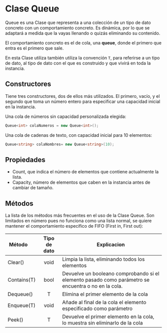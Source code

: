 # Clase Queue

Queue es una Clase que representa a una colección de un tipo de dato concreto con un comportamiento concreto. Es dinámica, por lo que se adaptará a medida que la vayas llenando o quizás eliminando su contenido.

El comportamiento concreto es el de cola, una **queue**, donde el primero que entra es el primero que sale.

En esta Clase utiliza también utiliza la convención `T`, para referirse a un tipo de dato, al tipo de dato con el que es construido y que vivirá en toda la instancia.

## Constructores

Tiene tres constructores, dos de ellos más utilizados. El primero, vacío, y el segundo que toma un número entero para especificar una capacidad inicial en la instancia.

Una cola de números sin capacidad personalizada elegida:

```cs
Queue<int> colaNumeros = new Queue<int>();
```

Una cola de cadenas de texto, con capacidad inicial para 10 elementos:

```cs
Queue<string> colaNombres= new Queue<string>(10);
```

## Propiedades

* Count, que indica el número de elementos que contiene actualmente la lista.
* Capacity, número de elementos que caben en la instancia antes de cambiar de tamaño.

## Métodos

La lista de los métodos más frecuentes en el uso de la Clase Queue. Son limitados en número pues no funciona como una lista normal, se quiere mantener el comportamiento específico de FIFO (First in, First out):

| Método      | Tipo de dato | Explicacion  |
| ------------- |:--------------------:| -----|
|Clear()| void |Limpia la lista, eliminando todos los elementos |
|Contains(T)| bool |Devuelve un booleano comprobando si el elemento pasado como parámetro se encuentra o no en la cola.|
|Dequeue()|T|Elimina el primer elemento de la cola |
|Enqueue(T)| void |Añade al final de la cola el elemento especificado como parámetro|
|Peek()|T| Devuelve el primer elemento en la cola, lo muestra sin eliminarlo de la cola|
